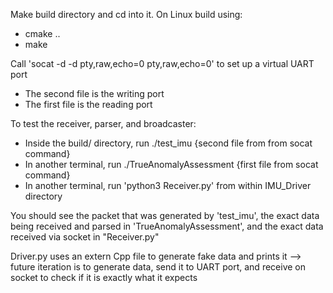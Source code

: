 Make build directory and cd into it.
On Linux build using:
- cmake ..
- make

Call 'socat -d -d pty,raw,echo=0 pty,raw,echo=0' to set up a virtual UART port
- The second file is the writing port
- The first file is the reading port

To test the receiver, parser, and broadcaster:
- Inside the build/ directory, run ./test_imu {second file from from socat command}
- In another terminal, run ./TrueAnomalyAssessment {first file from socat command}
- In another terminal, run 'python3 Receiver.py' from within IMU_Driver directory

You should see the packet that was generated by 'test_imu', the exact data being received and parsed in 'TrueAnomalyAssessment', and the exact data received via socket in "Receiver.py"

Driver.py uses an extern Cpp file to generate fake data and prints it --> future iteration is to generate data, send it to UART port, and receive on socket to check if it is exactly what it expects